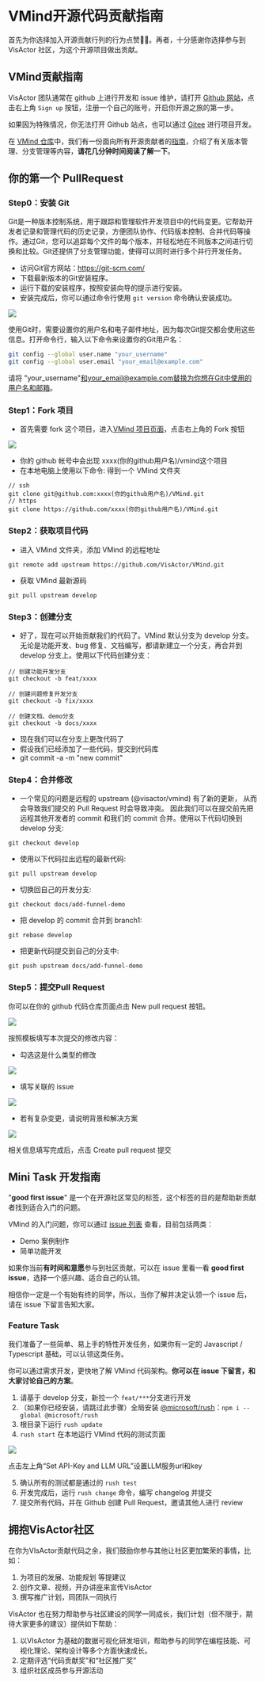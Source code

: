 # VMind开源代码贡献指南
首先为你选择加入开源贡献行列的行为点赞👍🏻。再者，十分感谢你选择参与到 VisActor 社区，为这个开源项目做出贡献。




## VMind贡献指南

VisActor 团队通常在 github 上进行开发和 issue 维护，请打开 [Github 网站](https://github.com/)，点击右上角 `Sign up` 按钮，注册一个自己的账号，开启你开源之旅的第一步。

如果因为特殊情况，你无法打开 Github 站点，也可以通过 [Gitee](https://gitee.com/VisActor/VChart) 进行项目开发。

在 [VMind 仓库](https://github.com/VisActor/VMind)中，我们有一份面向所有开源贡献者的[指南](https://github.com/VisActor/VMind/blob/develop/CONTRIBUTING.zh-CN.md)，介绍了有关版本管理、分支管理等内容，**请花几分钟时间阅读了解一下**。




## 你的第一个 PullRequest

### Step0：安装 Git

Git是一种版本控制系统，用于跟踪和管理软件开发项目中的代码变更。它帮助开发者记录和管理代码的历史记录，方便团队协作、代码版本控制、合并代码等操作。通过Git，您可以追踪每个文件的每个版本，并轻松地在不同版本之间进行切换和比较。Git还提供了分支管理功能，使得可以同时进行多个并行开发任务。

-   访问Git官方网站：<https://git-scm.com/>
-   下载最新版本的Git安装程序。
-   运行下载的安装程序，按照安装向导的提示进行安装。
-   安装完成后，你可以通过命令行使用 `git version` 命令确认安装成功。

![](https://lf9-dp-fe-cms-tos.byteorg.com/obj/bit-cloud/git_version.png)


使用Git时，需要设置你的用户名和电子邮件地址，因为每次Git提交都会使用这些信息。打开命令行，输入以下命令来设置你的Git用户名：

```bash
git config --global user.name "your_username"
git config --global user.email "your_email@example.com"
```

请将 "your_username"和your_email@example.com替换为你想在Git中使用的用户名和邮箱。



### Step1：Fork 项目

-   首先需要 fork 这个项目，进入[VMind 项目页面](https://github.com/VisActor/VMind)，点击右上角的 Fork 按钮

![](https://lf9-dp-fe-cms-tos.byteorg.com/obj/bit-cloud/fork_vmind.png)

-   你的 github 帐号中会出现 xxxx(你的github用户名)/vmind这个项目
-   在本地电脑上使用以下命令: 得到一个 VMind 文件夹

```
// ssh
git clone git@github.com:xxxx(你的github用户名)/VMind.git
// https
git clone https://github.com/xxxx(你的github用户名)/VMind.git
```




### Step2：获取项目代码

-   进入 VMind 文件夹，添加 VMind 的远程地址

```
git remote add upstream https://github.com/VisActor/VMind.git
```

-   获取 VMind 最新源码

```
git pull upstream develop
```




### Step3：创建分支

-   好了，现在可以开始贡献我们的代码了。VMind 默认分支为 develop 分支。无论是功能开发、bug 修复、文档编写，都请新建立一个分支，再合并到 develop 分支上。使用以下代码创建分支：

```
// 创建功能开发分支
git checkout -b feat/xxxx

// 创建问题修复开发分支
git checkout -b fix/xxxx

// 创建文档、demo分支
git checkout -b docs/xxxx
```

-   现在我们可以在分支上更改代码了
-   假设我们已经添加了一些代码，提交到代码库
-   git commit -a -m "new commit"




### Step4：合并修改

-   一个常见的问题是远程的 upstream (@visactor/vmind) 有了新的更新， 从而会导致我们提交的 Pull Request 时会导致冲突。 因此我们可以在提交前先把远程其他开发者的 commit 和我们的 commit 合并。使用以下代码切换到 develop 分支:

```
git checkout develop
```

-   使用以下代码拉出远程的最新代码:

```
git pull upstream develop
```

-   切换回自己的开发分支:

```
git checkout docs/add-funnel-demo
```

-   把 develop 的 commit 合并到 branch1:

```
git rebase develop
```

-   把更新代码提交到自己的分支中:

```
git push upstream docs/add-funnel-demo
```




### Step5：提交Pull Request

你可以在你的 github 代码仓库页面点击 New pull request 按钮。

![](https://lf9-dp-fe-cms-tos.byteorg.com/obj/bit-cloud/create_pr.png)

按照模板填写本次提交的修改内容：

-   勾选这是什么类型的修改

![](https://lf9-dp-fe-cms-tos.byteorg.com/obj/bit-cloud/pr_template.png)

-   填写关联的 issue

![](https://lf9-dp-fe-cms-tos.byteorg.com/obj/bit-cloud/related_issue.png)



-   若有复杂变更，请说明背景和解决方案

![](https://lf9-dp-fe-cms-tos.byteorg.com/obj/bit-cloud/background_solution.png)

相关信息填写完成后，点击 Create pull request 提交




## Mini Task 开发指南

"**good first issue**" 是一个在开源社区常见的标签，这个标签的目的是帮助新贡献者找到适合入门的问题。

VMind 的入门问题，你可以通过 [issue 列表](https://github.com/VisActor/VMind/issues?q=is%3Aopen+is%3Aissue+label%3A%22good+first+issue%22) 查看，目前包括两类：

-   Demo 案例制作
-   简单功能开发

如果你当前**有时间和意愿**参与到社区贡献，可以在 issue 里看一看 **good first issue**，选择一个感兴趣、适合自己的认领。

相信你一定是一个有始有终的同学，所以，当你了解并决定认领一个 issue 后，请在 issue 下留言告知大家。




### Feature Task

我们准备了一些简单、易上手的特性开发任务，如果你有一定的 Javascript / Typescript 基础，可以认领这类任务。

你可以通过需求开发，更快地了解 VMind 代码架构。**你可以在 issue 下留言，和大家讨论自己的方案**。

1.  请基于 develop 分支，新拉一个 `feat/***`分支进行开发
1.  （如果你已经安装，请跳过此步骤）全局安装 [@microsoft/rush](https://rushjs.io/pages/intro/get_started/)：`npm i --global @microsoft/rush`
1.  根目录下运行 `rush update`
1.  `rush start` 在本地运行 VMind 代码的测试页面

![](https://lf9-dp-fe-cms-tos.byteorg.com/obj/bit-cloud/vmind_playground.png)

点击左上角“Set API-Key and LLM URL”设置LLM服务url和key

5.  确认所有的测试都是通过的 `rush test`
5.  开发完成后，运行 `rush change` 命令，编写 changelog 并提交
5.  提交所有代码，并在 Github 创建 Pull Request，邀请其他人进行 review

## 拥抱VisActor社区

在你为VIsActor贡献代码之余，我们鼓励你参与其他让社区更加繁荣的事情，比如：

1.  为项目的发展、功能规划 等提建议
2.  创作文章、视频，开办讲座来宣传VisActor
3.  撰写推广计划，同团队一同执行

VisActor 也在努力帮助参与社区建设的同学一同成长，我们计划（但不限于，期待大家更多的建议）提供如下帮助：

1.  以VIsActor 为基础的数据可视化研发培训，帮助参与的同学在编程技能、可视化理论、架构设计等多个方面快速成长。
2.  定期评选“代码贡献奖”和“社区推广奖”
3.  组织社区成员参与开源活动
